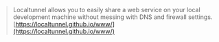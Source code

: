 
> Localtunnel allows you to easily share a web service on your local development machine without messing with DNS and firewall settings.
[https://localtunnel.github.io/www/](https://localtunnel.github.io/www/)
